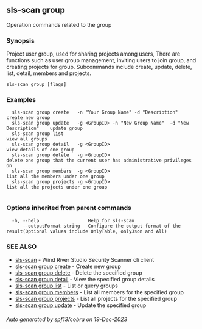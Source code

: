 ## sls-scan group

Operation commands related to the group

### Synopsis

Project user group, used for sharing projects among users, There are functions such as user group management, inviting users to join group, and creating projects for group. Subcommands include create, update, delete, list, detail, members and projects.

```
sls-scan group [flags]
```

### Examples

```
  sls-scan group create   -n "Your Group Name" -d "Description"                     create new group
  sls-scan group update   -g <GroupID> -n "New Group Name"  -d "New Description"    update group
  sls-scan group list                                                               view all groups 
  sls-scan group detail   -g <GroupID>                                              view details of one group
  sls-scan group delete   -g <GroupID>                                              delete one group that the current user has administrative privileges on
  sls-scan group members  -g <GroupID>                                              list all the members under one group
  sls-scan group projects -g <GroupID>                                              list all the projects under one group
	
```

### Options inherited from parent commands

```
  -h, --help                  Help for sls-scan
      --outputFormat string   Configure the output format of the result(Optional values include OnlyTable, onlyJson and All)
```

### SEE ALSO

* [sls-scan](sls-scan.md)	 - Wind River Studio Security Scanner cli client
* [sls-scan group create](sls-scan_group_create.md)	 - Create new group
* [sls-scan group delete](sls-scan_group_delete.md)	 - Delete the specified group
* [sls-scan group detail](sls-scan_group_detail.md)	 - View the specified group details
* [sls-scan group list](sls-scan_group_list.md)	 - List or query groups
* [sls-scan group members](sls-scan_group_members.md)	 - List all members for the specified group
* [sls-scan group projects](sls-scan_group_projects.md)	 - List all projects for the specified group
* [sls-scan group update](sls-scan_group_update.md)	 - Update the specified group

###### Auto generated by spf13/cobra on 19-Dec-2023
